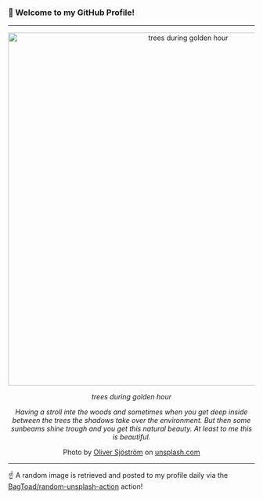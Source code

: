 ### 👋 Welcome to my GitHub Profile!

----

<div align="center">
  <img width="720" src="https://images.unsplash.com/photo-1499850188991-47897d6fcce9?crop=entropy&cs=tinysrgb&fit=max&fm=jpg&ixid=M3w1NTI0OTR8MHwxfHJhbmRvbXx8fHx8fHx8fDE3MTUzMjEzNzN8&ixlib=rb-4.0.3&q=80&w=1080" alt="trees during golden hour">
  
  <em>trees during golden hour</em>
  
  <em>Having a stroll inte the woods and sometimes when you get deep inside between the trees the shadows take over the environment. But then some sunbeams shine trough and you get this natural beauty. At least to me this is beautiful.</em>
  
  Photo by [Oliver Sjöström](https://ollivves.com) on [unsplash.com](https://unsplash.com/)
</div>

----

☝️ A random image is retrieved and posted to my profile daily via the [BagToad/random-unsplash-action](https://github.com/BagToad/random-unsplash-action) action!
